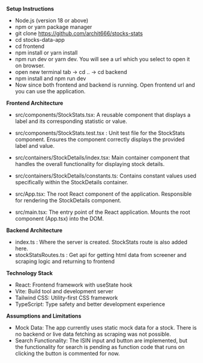 **Setup Instructions**

  - Node.js (version 18 or above)
  - npm or yarn package manager
  - git clone https://github.com/archit666/stocks-stats
  - cd stocks-data-app
  - cd frontend
  - npm install or yarn install
  - npm run dev or yarn dev. You will see a url which you select to open it on browser.
  - open new terminal tab -> cd .. -> cd backend
  - npm install and npm run dev
  - Now since both frontend and backend is running. Open frontend url and you can use the application.

**Frontend Architecture**

- src/components/StockStats.tsx: A reusable component that displays a label and its corresponding statistic or value.

- src/components/StockStats.test.tsx : Unit test file for the StockStats component. Ensures the component correctly displays the provided label and value.

- src/containers/StockDetails/index.tsx: Main container component that handles the overall functionality for displaying stock details.

- src/containers/StockDetails/constants.ts: Contains constant values used specifically within the StockDetails container.

- src/App.tsx: The root React component of the application. Responsible for rendering the StockDetails component.

- src/main.tsx: The entry point of the React application. Mounts the root component (App.tsx) into the DOM.

**Backend Architecture**

- index.ts : Where the server is created. StockStats route is also added here.
- stockStatsRoutes.ts : Get api for getting html data from screener and scraping logic and returning to frontend

**Technology Stack**
  - React: Frontend framework with useState hook
  - Vite: Build tool and development server
  - Tailwind CSS: Utility-first CSS framework
  - TypeScript: Type safety and better development experience

**Assumptions and Limitations**
  - Mock Data: The app currently uses static mock data for a stock. There is no backend or live data fetching as scraping was not possible.
  - Search Functionality: The ISIN input and button are implemented, but the functionality for search is pending as function code that runs      on clicking the button is commented for now.
  
